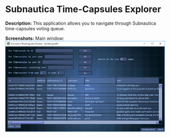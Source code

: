 # Subnautica Time-Capsules Explorer
**Description:**
This application allows you to navigate through Subnautica time-capsules voting queue.

**Screenshots:**
Main window:
![Main window screenshot](https://raw.githubusercontent.com/K07H/Subnautica-TimeCapsules-Explorer/master/Screenshots/screenshot1.png)
